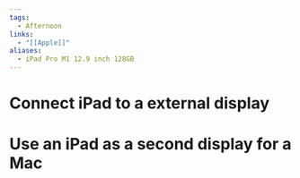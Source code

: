 ```yaml
---
tags:
  - Afternoon
links:
  - "[[Apple]]"
aliases:
  - iPad Pro M1 12.9 inch 128GB
---
```

# Connect iPad to a external display

# Use an iPad as a second display for a Mac